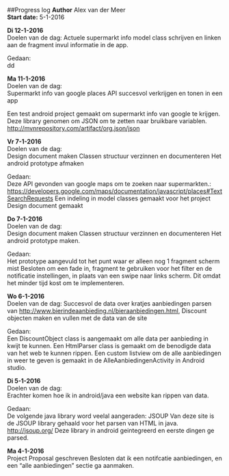 ##Progress log
**Author** Alex van der Meer  
**Start date:** 5-1-2016

**Di 12-1-2016**  
Doelen van de dag:
Actuele supermarkt info model class schrijven en linken aan de fragment invul informatie in de app. 

Gedaan:  
dd  


**Ma 11-1-2016**  
Doelen van de dag:  
Supermarkt info van google places API succesvol verkrijgen en tonen in een app

Een test android project gemaakt om supermarkt info van google te krijgen.
Deze library genomen om JSON om te zetten naar bruikbare variablen.
http://mvnrepository.com/artifact/org.json/json

**Vr 7-1-2016**  
Doelen van de dag:  
Design document maken
Classen structuur verzinnen en documenteren
Het android prototype afmaken

Gedaan:  
Deze API gevonden van google maps om te zoeken naar supermarkten.:
https://developers.google.com/maps/documentation/javascript/places#TextSearchRequests
Een indeling in model classes gemaakt voor het project
Design document gemaakt

**Do 7-1-2016**  
Doelen van de dag:  
Design document maken
Classen structuur verzinnen en documenteren
Het android prototype maken. 

Gedaan:  
Het prototype aangevuld tot het punt waar er alleen nog 1 fragment scherm mist
Besloten om een fade in, fragment te gebruiken voor het filter en de notificatie instellingen, in plaats van een swipe naar links scherm. Dit omdat het minder tijd kost om te implementeren. 

**Wo 6-1-2016**  
Doelen van de dag:
Succesvol de data over kratjes aanbiedingen parsen van http://www.bierindeaanbieding.nl/bieraanbiedingen.html, Discount objecten maken en vullen met de data van de site

Gedaan:  
Een DiscountObject class is aangemaakt om alle data per aanbieding in kwijt te kunnen. 
Een HtmlParser class is gemaakt om de benodigde data van het web te kunnen rippen. 
Een custom listview om de alle aanbiedingen in weer te geven is gemaakt in de AlleAanbiedingenActivity in Android studio.

**Di 5-1-2016**  
Doelen van de dag:  
Erachter komen hoe ik in android/java een website kan rippen van data.

Gedaan:  
De volgende java library word veelal aangeraden: JSOUP
Van deze site is de JSOUP library gehaald voor het parsen van HTML in java.
http://jsoup.org/
Deze library in android geintegreerd en eerste dingen ge parsed. 



**Ma 4-1-2016**  
Project Proposal geschreven
Besloten dat ik een notifcatie aanbiedingen, en een “alle aanbiedingen” sectie ga aanmaken. 




